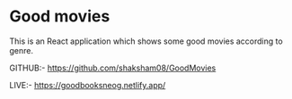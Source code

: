 # Good movies 

This is an React application which shows some good movies according to genre.

GITHUB:-  https://github.com/shaksham08/GoodMovies

LIVE:- https://goodbooksneog.netlify.app/
